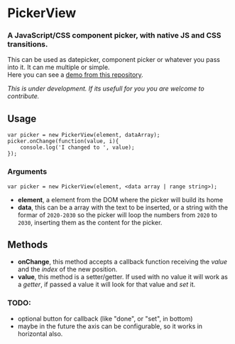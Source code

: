 
# PickerView

### A JavaScript/CSS component picker, with native JS and CSS transitions.



This can be used as datepicker, component picker or whatever you pass into it. It can me multiple or simple.  
Here you can see a [demo from this repository](https://rawgit.com/SergioCrisostomo/ComponentPicker/master/demo.html).

_This is under development. If its usefull for you you are welcome to contribute._

## Usage

    var picker = new PickerView(element, dataArray);
	picker.onChange(function(value, i){
		console.log('I changed to ', value);
	});

### Arguments

    var picker = new PickerView(element, <data array | range string>);

 - **element**, a element from the DOM where the picker will build its home
 - **data**, this can be a array with the text to be inserted, or a string with the formar of `2020-2030` so the picker will loop the numbers from `2020` to `2030`, inserting them as the content for the picker.
   

## Methods

 - **onChange**, this method accepts a callback function receiving the _value_ and the _index_ of the new position.
 - **value**, this method is a setter/getter. If used with no value it will work as a _getter_, if passed a value it will look for that value and _set_ it.


### TODO:

 - optional button for callback (like "done", or "set", in bottom)
 - maybe in the future the axis can be configurable, so it works in horizontal also.
